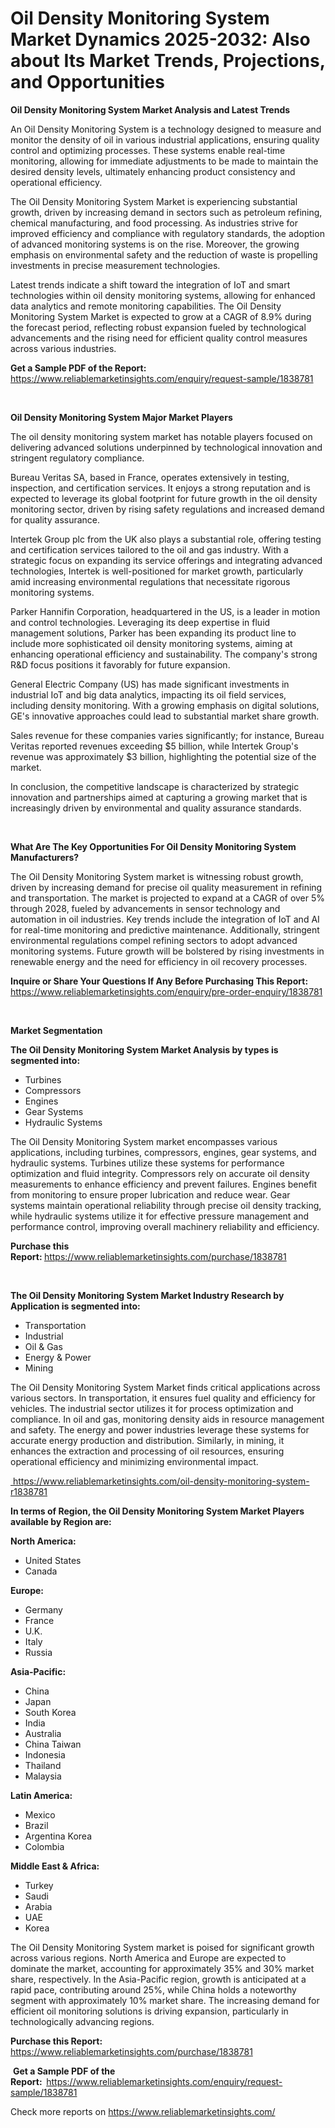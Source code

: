 <p><h1>Oil Density Monitoring System Market Dynamics 2025-2032: Also about Its Market Trends, Projections, and Opportunities</h1></p><p><strong>Oil Density Monitoring System Market Analysis and Latest Trends</strong></p>
<p><p>An Oil Density Monitoring System is a technology designed to measure and monitor the density of oil in various industrial applications, ensuring quality control and optimizing processes. These systems enable real-time monitoring, allowing for immediate adjustments to be made to maintain the desired density levels, ultimately enhancing product consistency and operational efficiency.</p><p>The Oil Density Monitoring System Market is experiencing substantial growth, driven by increasing demand in sectors such as petroleum refining, chemical manufacturing, and food processing. As industries strive for improved efficiency and compliance with regulatory standards, the adoption of advanced monitoring systems is on the rise. Moreover, the growing emphasis on environmental safety and the reduction of waste is propelling investments in precise measurement technologies.</p><p>Latest trends indicate a shift toward the integration of IoT and smart technologies within oil density monitoring systems, allowing for enhanced data analytics and remote monitoring capabilities. The Oil Density Monitoring System Market is expected to grow at a CAGR of 8.9% during the forecast period, reflecting robust expansion fueled by technological advancements and the rising need for efficient quality control measures across various industries.</p></p>
<p><strong>Get a Sample PDF of the Report:&nbsp;</strong> <a href="https://www.reliablemarketinsights.com/enquiry/request-sample/1838781?utm_campaign=2624&utm_medium=2&utm_source=Github&utm_content=ia&utm_term=12042025&utm_id=oil-density-monitoring-system">https://www.reliablemarketinsights.com/enquiry/request-sample/1838781</a></p>
<p>&nbsp;</p>
<p><strong>Oil Density Monitoring System Major Market Players</strong></p>
<p><p>The oil density monitoring system market has notable players focused on delivering advanced solutions underpinned by technological innovation and stringent regulatory compliance.</p><p>Bureau Veritas SA, based in France, operates extensively in testing, inspection, and certification services. It enjoys a strong reputation and is expected to leverage its global footprint for future growth in the oil density monitoring sector, driven by rising safety regulations and increased demand for quality assurance.</p><p>Intertek Group plc from the UK also plays a substantial role, offering testing and certification services tailored to the oil and gas industry. With a strategic focus on expanding its service offerings and integrating advanced technologies, Intertek is well-positioned for market growth, particularly amid increasing environmental regulations that necessitate rigorous monitoring systems.</p><p>Parker Hannifin Corporation, headquartered in the US, is a leader in motion and control technologies. Leveraging its deep expertise in fluid management solutions, Parker has been expanding its product line to include more sophisticated oil density monitoring systems, aiming at enhancing operational efficiency and sustainability. The company's strong R&D focus positions it favorably for future expansion.</p><p>General Electric Company (US) has made significant investments in industrial IoT and big data analytics, impacting its oil field services, including density monitoring. With a growing emphasis on digital solutions, GE's innovative approaches could lead to substantial market share growth.</p><p>Sales revenue for these companies varies significantly; for instance, Bureau Veritas reported revenues exceeding $5 billion, while Intertek Group's revenue was approximately $3 billion, highlighting the potential size of the market.</p><p>In conclusion, the competitive landscape is characterized by strategic innovation and partnerships aimed at capturing a growing market that is increasingly driven by environmental and quality assurance standards.</p></p>
<p>&nbsp;</p>
<p><strong>What Are The Key Opportunities For Oil Density Monitoring System Manufacturers?</strong></p>
<p><p>The Oil Density Monitoring System market is witnessing robust growth, driven by increasing demand for precise oil quality measurement in refining and transportation. The market is projected to expand at a CAGR of over 5% through 2028, fueled by advancements in sensor technology and automation in oil industries. Key trends include the integration of IoT and AI for real-time monitoring and predictive maintenance. Additionally, stringent environmental regulations compel refining sectors to adopt advanced monitoring systems. Future growth will be bolstered by rising investments in renewable energy and the need for efficiency in oil recovery processes.</p></p>
<p><strong>Inquire or Share Your Questions If Any Before Purchasing This Report:</strong> <a href="https://www.reliablemarketinsights.com/enquiry/pre-order-enquiry/1838781?utm_campaign=2624&utm_medium=2&utm_source=Github&utm_content=ia&utm_term=12042025&utm_id=oil-density-monitoring-system">https://www.reliablemarketinsights.com/enquiry/pre-order-enquiry/1838781</a></p>
<p>&nbsp;</p>
<p><strong>Market Segmentation</strong></p>
<p><strong>The Oil Density Monitoring System Market Analysis by types is segmented into:</strong></p>
<p><ul><li>Turbines</li><li>Compressors</li><li>Engines</li><li>Gear Systems</li><li>Hydraulic Systems</li></ul></p>
<p><p>The Oil Density Monitoring System market encompasses various applications, including turbines, compressors, engines, gear systems, and hydraulic systems. Turbines utilize these systems for performance optimization and fluid integrity. Compressors rely on accurate oil density measurements to enhance efficiency and prevent failures. Engines benefit from monitoring to ensure proper lubrication and reduce wear. Gear systems maintain operational reliability through precise oil density tracking, while hydraulic systems utilize it for effective pressure management and performance control, improving overall machinery reliability and efficiency.</p></p>
<p><strong>Purchase this Report:&nbsp;</strong><a href="https://www.reliablemarketinsights.com/purchase/1838781?utm_campaign=2624&utm_medium=2&utm_source=Github&utm_content=ia&utm_term=12042025&utm_id=oil-density-monitoring-system">https://www.reliablemarketinsights.com/purchase/1838781</a></p>
<p>&nbsp;</p>
<p><strong>The Oil Density Monitoring System Market Industry Research by Application is segmented into:</strong></p>
<p><ul><li>Transportation</li><li>Industrial</li><li>Oil & Gas</li><li>Energy & Power</li><li>Mining</li></ul></p>
<p><p>The Oil Density Monitoring System Market finds critical applications across various sectors. In transportation, it ensures fuel quality and efficiency for vehicles. The industrial sector utilizes it for process optimization and compliance. In oil and gas, monitoring density aids in resource management and safety. The energy and power industries leverage these systems for accurate energy production and distribution. Similarly, in mining, it enhances the extraction and processing of oil resources, ensuring operational efficiency and minimizing environmental impact.</p></p>
<p><a href="https://www.reliablemarketinsights.com/oil-density-monitoring-system-r1838781?utm_campaign=2624&utm_medium=2&utm_source=Github&utm_content=ia&utm_term=12042025&utm_id=oil-density-monitoring-system">&nbsp;https://www.reliablemarketinsights.com/oil-density-monitoring-system-r1838781</a></p>
<p><strong>In terms of Region, the Oil Density Monitoring System Market Players available by Region are:</strong></p>
<p>
    <p> <strong> North America: </strong>
        <ul>
            <li>United States</li>
            <li>Canada</li>
        </ul>
        </p> 
    <p> <strong> Europe: </strong>
        <ul>
            <li>Germany</li>
            <li>France</li>
            <li>U.K.</li>
            <li>Italy</li>
            <li>Russia</li>
        </ul>
        </p> 
    <p> <strong> Asia-Pacific: </strong>
        <ul>
            <li>China</li>
            <li>Japan</li>
            <li>South Korea</li>
            <li>India</li>
            <li>Australia</li>
            <li>China Taiwan</li>
            <li>Indonesia</li>
            <li>Thailand</li>
            <li>Malaysia</li>
        </ul>
        </p> 
    <p> <strong> Latin America: </strong>
        <ul>
            <li>Mexico</li>
            <li>Brazil</li>
            <li>Argentina Korea</li>
            <li>Colombia</li>
        </ul>
        </p> 
    <p> <strong> Middle East & Africa: </strong>
        <ul>
            <li>Turkey</li>
            <li>Saudi</li>
            <li>Arabia</li>
            <li>UAE</li>
            <li>Korea</li>
        </ul>
    </p>
    </p>
<p><p>The Oil Density Monitoring System market is poised for significant growth across various regions. North America and Europe are expected to dominate the market, accounting for approximately 35% and 30% market share, respectively. In the Asia-Pacific region, growth is anticipated at a rapid pace, contributing around 25%, while China holds a noteworthy segment with approximately 10% market share. The increasing demand for efficient oil monitoring solutions is driving expansion, particularly in technologically advancing regions.</p></p>
<p><strong>Purchase this Report: </strong><a href="https://www.reliablemarketinsights.com/purchase/1838781?utm_campaign=2624&utm_medium=2&utm_source=Github&utm_content=ia&utm_term=12042025&utm_id=oil-density-monitoring-system">https://www.reliablemarketinsights.com/purchase/1838781</a></p>
<p>&nbsp;<strong>Get a Sample PDF of the Report:&nbsp;&nbsp;</strong><a href="https://www.reliablemarketinsights.com/enquiry/request-sample/1838781?utm_campaign=2624&utm_medium=2&utm_source=Github&utm_content=ia&utm_term=12042025&utm_id=oil-density-monitoring-system">https://www.reliablemarketinsights.com/enquiry/request-sample/1838781</a></p>
<p><strong></strong></p>
<p>Check more reports on <a href="https://www.reliablemarketinsights.com/?utm_campaign=2624&utm_medium=2&utm_source=Github&utm_content=ia&utm_term=12042025&utm_id=oil-density-monitoring-system">https://www.reliablemarketinsights.com/</a></p>